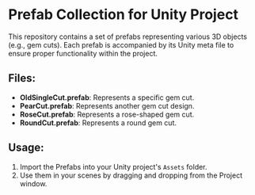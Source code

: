 # Prefab Collection for Unity Project
This repository contains a set of prefabs representing various 3D objects (e.g., gem cuts). Each prefab is accompanied by its Unity meta file to ensure proper functionality within the project.

## Files:
- **OldSingleCut.prefab**: Represents a specific gem cut.
- **PearCut.prefab**: Represents another gem cut design.
- **RoseCut.prefab**: Represents a rose-shaped gem cut.
- **RoundCut.prefab**: Represents a round gem cut.

## Usage:
1. Import the Prefabs into your Unity project's `Assets` folder.
2. Use them in your scenes by dragging and dropping from the Project window.
